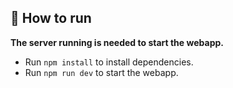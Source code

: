 ## 🚀 How to run

**The server running is needed to start the webapp.**

- Run `npm install` to install dependencies.
- Run `npm run dev` to start the webapp.